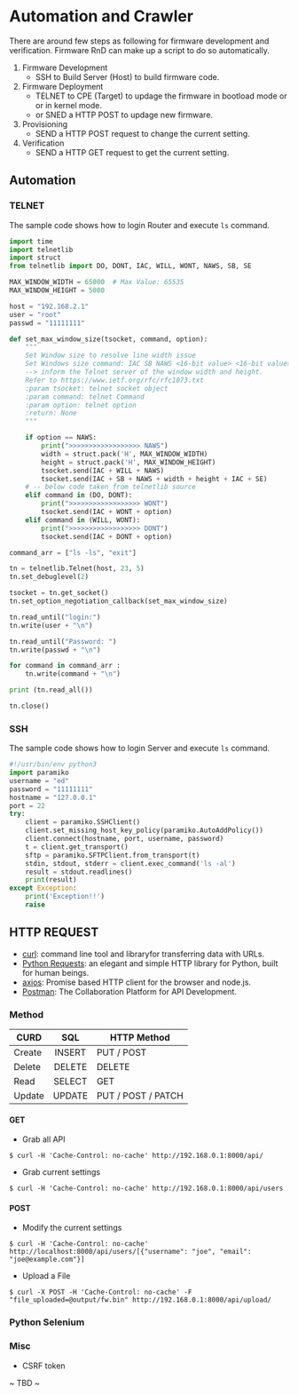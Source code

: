 # Automation and Crawler

There are around few steps as following for firmware development and verification. Firmware RnD can make up a script to do so automatically.

1. Firmware Development
    - SSH to Build Server (Host) to build firmware code.
2. Firmware Deployment
    - TELNET to CPE (Target) to updage the firmware in bootload mode or or in kernel mode.
    - or SNED a HTTP POST to updage new firmware.
3. Provisioning
    - SEND a HTTP POST request to change the current setting.
4. Verification
    - SEND a HTTP GET request to get the current setting.

## Automation

### TELNET

The sample code shows how to login Router and execute `ls` command.

``` python
import time
import telnetlib
import struct
from telnetlib import DO, DONT, IAC, WILL, WONT, NAWS, SB, SE

MAX_WINDOW_WIDTH = 65000  # Max Value: 65535
MAX_WINDOW_HEIGHT = 5000

host = "192.168.2.1"
user = "root"
passwd = "11111111"

def set_max_window_size(tsocket, command, option):
    """
    Set Window size to resolve line width issue
    Set Windows size command: IAC SB NAWS <16-bit value> <16-bit value> IAC SE
    --> inform the Telnet server of the window width and height.
    Refer to https://www.ietf.org/rfc/rfc1073.txt
    :param tsocket: telnet socket object
    :param command: telnet Command
    :param option: telnet option
    :return: None
    """

    if option == NAWS:
        print(">>>>>>>>>>>>>>>>>> NAWS")
        width = struct.pack('H', MAX_WINDOW_WIDTH)
        height = struct.pack('H', MAX_WINDOW_HEIGHT)
        tsocket.send(IAC + WILL + NAWS)
        tsocket.send(IAC + SB + NAWS + width + height + IAC + SE)
    # -- below code taken from telnetlib source
    elif command in (DO, DONT):
        print(">>>>>>>>>>>>>>>>>> WONT")
        tsocket.send(IAC + WONT + option)
    elif command in (WILL, WONT):
        print(">>>>>>>>>>>>>>>>>> DONT")
        tsocket.send(IAC + DONT + option)

command_arr = ["ls -ls", "exit"]

tn = telnetlib.Telnet(host, 23, 5)
tn.set_debuglevel(2)

tsocket = tn.get_socket()
tn.set_option_negotiation_callback(set_max_window_size)

tn.read_until("login:")
tn.write(user + "\n")

tn.read_until("Password: ")
tn.write(passwd + "\n")

for command in command_arr :
    tn.write(command + "\n")

print (tn.read_all())

tn.close()
```


### SSH

The sample code shows how to login Server and execute `ls` command.

``` python
#!/usr/bin/env python3
import paramiko
username = "ed"
password = "11111111"
hostname = "127.0.0.1"
port = 22
try:
    client = paramiko.SSHClient()
    client.set_missing_host_key_policy(paramiko.AutoAddPolicy())
    client.connect(hostname, port, username, password)
    t = client.get_transport()
    sftp = paramiko.SFTPClient.from_transport(t)
    stdin, stdout, stderr = client.exec_command('ls -al')
    result = stdout.readlines()
    print(result)
except Exception:
    print('Exception!!')
    raise
```

## HTTP REQUEST

- [curl](https://curl.se/): command line tool and libraryfor transferring data with URLs.
- [Python Requests](https://docs.python-requests.org/en/master/): an elegant and simple HTTP library for Python, built for human beings.
- [axios](https://github.com/axios/axios): Promise based HTTP client for the browser and node.js.
- [Postman](https://www.postman.com/): The Collaboration Platform for API Development.

### Method

CURD      | SQL    |  HTTP Method         |
----------|:------:|----------------------|
Create    | INSERT |  PUT / POST          |
Delete    | DELETE |  DELETE              |
Read      | SELECT |  GET                 |
Update    | UPDATE |  PUT / POST / PATCH  |

#### GET

- Grab all API

``` console
$ curl -H 'Cache-Control: no-cache' http://192.168.0.1:8000/api/
```

- Grab current settings

``` console
$ curl -H 'Cache-Control: no-cache' http://192.168.0.1:8000/api/users
```
#### POST

- Modify the current settings

``` console
$ curl -H 'Cache-Control: no-cache' http://localhost:8000/api/users/[{"username": "joe", "email": "joe@example.com"}]
```

- Upload a File

``` console
$ curl -X POST -H 'Cache-Control: no-cache' -F "file_uploaded=@output/fw.bin" http://192.168.0.1:8000/api/upload/
```

### Python Selenium

### Misc

- CSRF token

~ TBD ~